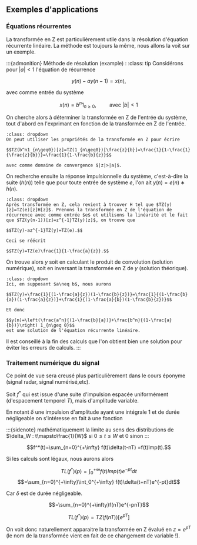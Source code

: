 ## Exemples d'applications
$\newcommand{\R}{\mathbb{R}}$
$\newcommand{\Q}{\mathbb{Q}}$
$\newcommand{\N}{\mathbb{N}}$
$\newcommand{\C}{\mathbb{C}}$
$\newcommand{\Z}{\mathbb{Z}}$

### Équations récurrentes

La transformée en Z est particulièrement utile dans la résolution d'équation récurrente linéaire. La méthode est toujours la même, nous allons la voit sur un exemple.

:::{admonition} Méthode de résolution (example) :
:class: tip
Considérons pour $|a|<1$ l'équation de récurrence

$$y(n)-ay(n-1)=x(n),$$

avec comme entrée du système 

$$x(n)=b^n1_{n\geq0},\qquad \text{ avec }|b|<1$$

On cherche alors à déterminer la transformée en Z de l'entrée du système, tout d'abord en l'exprimant en fonction de la transformée en Z de l'entrée.

```{admonition} Solution 
:class: dropdown
On peut utiliser les propriétés de la transformée en Z pour écrire

$$TZ(b^n1_{n\geq0})[z]=TZ(1_{n\geq0})[\frac{z}{b}]=\frac{1}{1-\frac{1}{\frac{z}{b}}}=\frac{1}{1-\frac{b}{z}}$$

avec comme domaine de convergence $|z|>|a|$.
```

On recherche ensuite la réponse impulsionnelle du système, c'est-à-dire la suite $\left(h(n)\right)$ telle que pour toute entrée de système $e$, l'on ait $y(n) = e(n) ∗ h(n)$.

```{admonition} Solution 
:class: dropdown
Après transformée en Z, cela revient à trouver H tel que $TZ(y)[z]=TZ(e)[z]H[z]$. Prenons la transformée en Z de l'équation de récurrence avec comme entrée $e$ et utilisons la linéarité et le fait que $TZ(y(n-1))[z]=z^{-1}TZ(y)[z]$, on trouve que

$$TZ(y)-az^{-1}TZ(y)=TZ(e).$$

Ceci se réécrit

$$TZ(y)=TZ(e)\frac{1}{1-\frac{a}{z}}.$$
```
On trouve alors $y$ soit en calculant le produit de convolution (solution numérique), soit en inversant la transformée en Z de $y$ (solution théorique).

```{admonition} Solution 
:class: dropdown
Ici, en supposant $a\neq b$, nous aurons 

$$TZ(y)=\frac{1}{(1-\frac{a}{z})(1-\frac{b}{z})}=\frac{1}{(1-\frac{b}{a})(1-\frac{a}{z})}+\frac{1}{(1-\frac{a}{b})(1-\frac{b}{z})}$$

Et donc 

$$y(n)=\left(\frac{a^n}{(1-\frac{b}{a})}+\frac{b^n}{(1-\frac{a}{b})}\right) 1_{n\geq 0}$$
est une solution de l'équation récurrente linéaire.
```

Il est conseillé à la fin des calculs que l'on obtient bien une solution pour éviter les erreurs de calculs.
:::

### Traitement numérique du signal

Ce point de vue sera creusé plus particulièrement dans le cours éponyme (signal radar, signal numérisé,etc).

Soit $f^*$ qui est issue d'une suite d'impulsion espacée uniformément (d'espacement temporel $T$), mais d'amplitude variable.

En notant $\delta$ une impulsion d'amplitude ayant une intégrale 1 et de durée négligeable on s'intéresse en fait à une fonction  

:::{sidenote}
mathématiquement la limite au sens des distributions de $\delta_W : t\mapsto\frac{1}{W}$ si $0\leq t\leq W$ et 0 sinon
::: 


$$f^*(t)=\sum_{n=0}^{+\infty} f(t)\delta(t-nT) =f(t)Imp(t).$$

Si les calculs sont légaux, nous aurons alors

$$TL(f^*)(p)=\int_0^{+\infty} f(t)Imp(t)e^{-pt}dt$$
$$=\sum_{n=0}^{+\infty}\int_0^{+\infty} f(t)\delta(t+nT)e^{-pt}dt$$

Car $\delta$ est de durée négligeable.

$$=\sum_{n=0}^{+\infty}f(nT)e^{-pnT}$$ 



$$TL(f^*)(p)=TZ(f(nT))[e^{pT}]$$

On voit donc naturellement apparaitre la transformée en Z évalué en $z=e^{pT}$ (le nom de la transformée vient en fait de ce changement de variable !).

